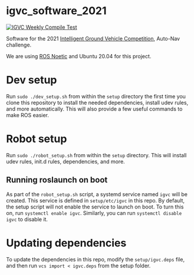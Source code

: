# igvc_software_2021

[![IGVC Weekly Compile Test](https://github.com/SoonerRobotics/igvc_software_2021/actions/workflows/igvc_compile_test.yml/badge.svg)](https://github.com/SoonerRobotics/igvc_software_2021/actions/workflows/igvc_compile_test.yml)

Software for the 2021 [Intelligent Ground Vehicle Competition](https://www.igvc.org/), Auto-Nav challenge.

We are using [ROS Noetic](http://wiki.ros.org/noetic) and Ubuntu 20.04 for this project.

# Dev setup

Run `sudo ./dev_setup.sh` from within the `setup` directory the first time you clone this repository to install the needed dependencies, install udev rules, and more automatically. This will also provide a few useful commands to make ROS easier.

# Robot setup

Run `sudo ./robot_setup.sh` from within the `setup` directory. This will install udev rules, init.d rules, dependencies, and more.

## Running roslaunch on boot

As part of the `robot_setup.sh` script, a systemd service named `igvc` will be created. This service is defined in `setup/etc/igvc` in this repo. By default, the setup script will not enable the service to launch on boot. To turn this on, run `systemctl enable igvc`. Similarly, you can run `systemctl disable igvc` to disable it.

# Updating dependencies

To update the dependencies in this repo, modify the `setup/igvc.deps` file, and then run `vcs import < igvc.deps` from the setup folder.